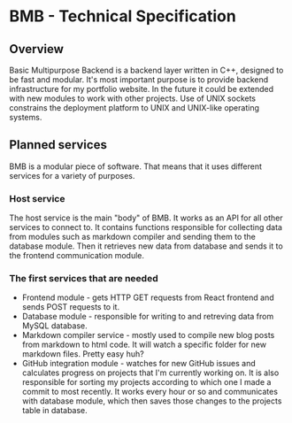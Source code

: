 # BMB - Technical Specification

## Overview

Basic Multipurpose Backend is a backend layer written in C++,  designed to be fast and modular. It's most important purpose is to provide backend infrastructure for my portfolio website. In the future it could be extended with new modules to work with other projects. Use of UNIX sockets constrains the deployment platform to UNIX and UNIX-like operating systems.

## Planned services

BMB is a modular piece of software. That means that it uses different services for a variety of purposes.

### Host service

The host service is the main "body" of BMB. It works as an API for all other services to connect to. It contains functions responsible for collecting data from modules such as markdown compiler and sending them to the database module. Then it retrieves new data from database and sends it to the frontend communication module.

### The first services that are needed

- Frontend module - gets HTTP GET requests from React frontend and sends POST requests to it.
- Database module - responsible for writing to and retreving data from MySQL database.
- Markdown compiler service - mostly used to compile new blog posts from markdown to html code. It will watch a specific folder for new markdown files. Pretty easy huh?
- GitHub integration module - watches for new GitHub issues and calculates progress on projects that I'm currently working on. It is also responsible for sorting my projects according to which one I made a commit to most recently. It works every hour or so and communicates with database module, which then saves those changes to the projects table in database.